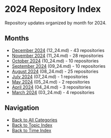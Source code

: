 # 2024 Repository Index

Repository updates organized by month for 2024.

## Months

- [December 2024](./12_24.md) (12_24.md) - 43 repositories
- [November 2024](./11_24.md) (11_24.md) - 28 repositories
- [October 2024](./10_24.md) (10_24.md) - 10 repositories
- [September 2024](./09_24.md) (09_24.md) - 10 repositories
- [August 2024](./08_24.md) (08_24.md) - 25 repositories
- [July 2024](./07_24.md) (07_24.md) - 1 repositories
- [May 2024](./05_24.md) (05_24.md) - 2 repositories
- [April 2024](./04_24.md) (04_24.md) - 3 repositories
- [March 2024](./03_24.md) (03_24.md) - 4 repositories


## Navigation

- [Back to All Categories](../all-categories.md)
- [Back to Topic Index](../by-topic/)
- [Back to Time Index](./)
